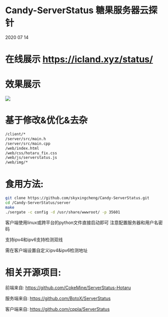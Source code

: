# Candy-ServerStatus 糖果服务器云探针
2020 07 14

# 在线展示 https://icland.xyz/status/

# 效果展示

![](https://icland.xyz/picture/Candy-ServerStatus-github-examples.png)

# 基于修改&优化&去杂
```bash
/client/*
/server/src/main.h
/server/src/main.cpp
/web/index.html
/web/css/hotaru_fix.css
/web/js/serverstatus.js
/web/img/*
```
# 食用方法:
```bash
git clone https://github.com/skyxingcheng/Candy-ServerStatus.git
cd /Candy-ServerStatus/server
make
./sergate -c config -d /usr/share/wwwroot/ -p 35601
```

客户端使用linux或跨平台的python文件直接启动即可 注意配置服务器和用户名密码

支持ipv4和ipv6支持检测双线

需在客户端设置自定义ipv4&ipv6检测地址

# 相关开源项目:
前端来自:		https://github.com/CokeMine/ServerStatus-Hotaru

服务端来自:		https://github.com/BotoX/ServerStatus

客户端来自:		https://github.com/cppla/ServerStatus
